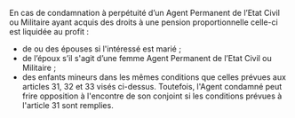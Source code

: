 En cas de condamnation à perpétuité d’un Agent Perma­nent de l’Etat Civil ou Militaire ayant acquis des droits à une pension proportionnelle celle-ci est liquidée au profit :
- de ou des épouses si l'intéressé est marié ;
- de l’époux s’il s'agit d’une femme Agent Permanent de l’Etat Civil ou Militaire ;
- des enfants mineurs dans les mêmes conditions que celles prévues aux articles 31, 32 et 33 visés ci-dessus.
Toutefois, l'Agent condamné peut frire opposition à l'encontre de son conjoint si les conditions prévues à l'article 31 sont remplies.